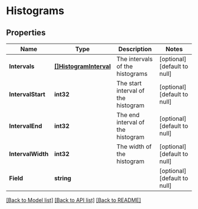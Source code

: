 # Histograms

## Properties
Name | Type | Description | Notes
------------ | ------------- | ------------- | -------------
**Intervals** | [**[]HistogramInterval**](HistogramInterval.md) | The intervals of the histograms | [optional] [default to null]
**IntervalStart** | **int32** | The start interval of the histogram | [optional] [default to null]
**IntervalEnd** | **int32** | The end interval of the histogram | [optional] [default to null]
**IntervalWidth** | **int32** | The width of the histogram | [optional] [default to null]
**Field** | **string** |  | [optional] [default to null]

[[Back to Model list]](../README.md#documentation-for-models) [[Back to API list]](../README.md#documentation-for-api-endpoints) [[Back to README]](../README.md)


